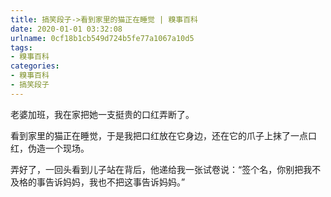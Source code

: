 ```yaml
---
title: 搞笑段子->看到家里的猫正在睡觉 | 糗事百科
date: 2020-01-01 03:32:08
urlname: 0cf18b1cb549d724b5fe77a1067a10d5
tags: 
- 糗事百科
categories:
- 糗事百科
- 搞笑段子
---
```

老婆加班，我在家把她一支挺贵的口红弄断了。

看到家里的猫正在睡觉，于是我把口红放在它身边，还在它的爪子上抹了一点口红，伪造一个现场。

弄好了，一回头看到儿子站在背后，他递给我一张试卷说：“签个名，你别把我不及格的事告诉妈妈，我也不把这事告诉妈妈。”


